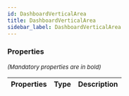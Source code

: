 ```yaml
---
id: DashboardVerticalArea
title: DashboardVerticalArea
sidebar_label: DashboardVerticalArea
---
```




### Properties

<font size="2"><i>(Mandatory properties are in bold)</i></font>

| Properties | Type | Description |
| --------- | ---- | ----------- |
